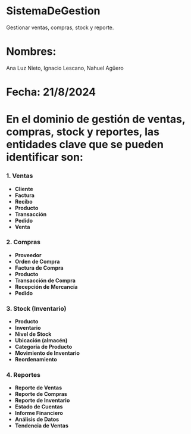 # SistemaDeGestion
Gestionar ventas, compras, stock y reporte.

# Nombres:
Ana Luz Nieto,
Ignacio Lescano,
Nahuel Agüero

# Fecha: 21/8/2024

# En el dominio de gestión de ventas, compras, stock y reportes, las entidades clave que se pueden identificar son:

### **1. Ventas**
- **Cliente**
- **Factura**
- **Recibo**
- **Producto**
- **Transacción**
- **Pedido**
- **Venta**

### **2. Compras**
- **Proveedor**
- **Orden de Compra**
- **Factura de Compra**
- **Producto**
- **Transacción de Compra**
- **Recepción de Mercancía**
- **Pedido**

### **3. Stock (Inventario)**
- **Producto**
- **Inventario**
- **Nivel de Stock**
- **Ubicación (almacén)**
- **Categoría de Producto**
- **Movimiento de Inventario**
- **Reordenamiento**

### **4. Reportes**
- **Reporte de Ventas**
- **Reporte de Compras**
- **Reporte de Inventario**
- **Estado de Cuentas**
- **Informe Financiero**
- **Análisis de Datos**
- **Tendencia de Ventas**

